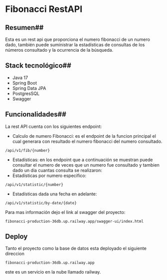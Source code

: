 # Fibonacci RestAPI #

## Resumen##

Esta es un rest api que proporciona el numero fibonacci de un numero dado, también puede suministrar la estadísticas de consultas de los números consultado y la ocurrencia de la búsqueda.

## Stack tecnológico##
- Java 17
- Spring Boot
- Spring Data JPA
- PostgresSQL
- Swagger

## Funcionalidades##
La rest API cuenta con los siguientes endpoint:
- Calculo de numero Fibonacci: es el endpoint de la funcion principal el cual generara con resultado el numero fibonacci del numero consultado.

```
/api/v1/fib/{number}
```

- Estadísticas: en los endpoint que a continuación se muestran puede consultar el numero de veces que un numero fue consultado y tambien dado un dia cuantas consulta se realizaron:
- Estadísticas por numero especifico:
``` 
/api/v1/statistic/{number} 
```
- Estadísticas dada una fecha en adelante:
```
/api/v1/statistic/by-date/{date}
```

Para mas información dejo el link al swagger del proyecto:

`fibonacci-production-36db.up.railway.app/swagger-ui/index.html`

## Deploy ##

Tanto el proyecto como la base de datos esta deployado el siguiente direccion

```
fibonacci-production-36db.up.railway.app
```

este es un servicio en la nube llamado railway.
